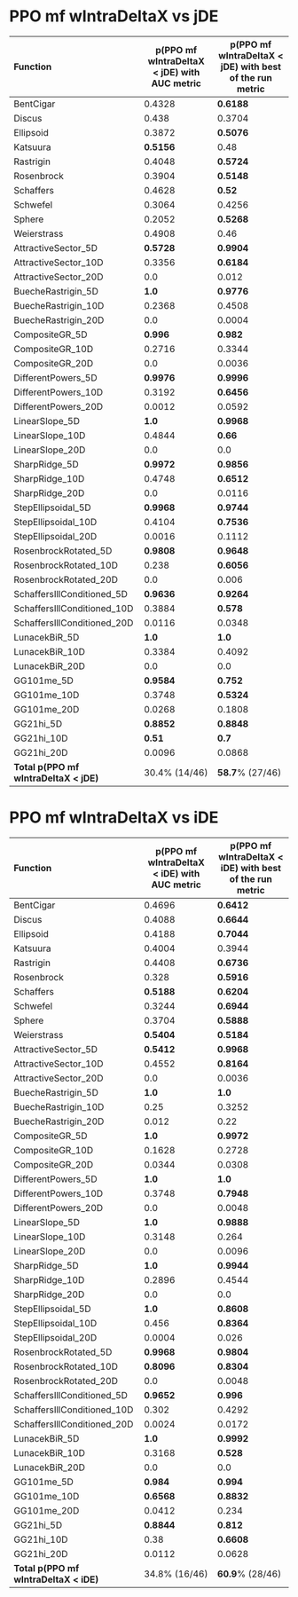 # PPO mf wIntraDeltaX vs jDE

| Function                               | p(PPO mf wIntraDeltaX < jDE) with AUC metric | p(PPO mf wIntraDeltaX < jDE) with best of the run metric |
| :------------------------------------- | -------------------------------------------- | -------------------------------------------------------- |
| BentCigar                              | 0.4328                                       | **0.6188**                                               |
| Discus                                 | 0.438                                        | 0.3704                                                   |
| Ellipsoid                              | 0.3872                                       | **0.5076**                                               |
| Katsuura                               | **0.5156**                                   | 0.48                                                     |
| Rastrigin                              | 0.4048                                       | **0.5724**                                               |
| Rosenbrock                             | 0.3904                                       | **0.5148**                                               |
| Schaffers                              | 0.4628                                       | **0.52**                                                 |
| Schwefel                               | 0.3064                                       | 0.4256                                                   |
| Sphere                                 | 0.2052                                       | **0.5268**                                               |
| Weierstrass                            | 0.4908                                       | 0.46                                                     |
| AttractiveSector_5D                    | **0.5728**                                   | **0.9904**                                               |
| AttractiveSector_10D                   | 0.3356                                       | **0.6184**                                               |
| AttractiveSector_20D                   | 0.0                                          | 0.012                                                    |
| BuecheRastrigin_5D                     | **1.0**                                      | **0.9776**                                               |
| BuecheRastrigin_10D                    | 0.2368                                       | 0.4508                                                   |
| BuecheRastrigin_20D                    | 0.0                                          | 0.0004                                                   |
| CompositeGR_5D                         | **0.996**                                    | **0.982**                                                |
| CompositeGR_10D                        | 0.2716                                       | 0.3344                                                   |
| CompositeGR_20D                        | 0.0                                          | 0.0036                                                   |
| DifferentPowers_5D                     | **0.9976**                                   | **0.9996**                                               |
| DifferentPowers_10D                    | 0.3192                                       | **0.6456**                                               |
| DifferentPowers_20D                    | 0.0012                                       | 0.0592                                                   |
| LinearSlope_5D                         | **1.0**                                      | **0.9968**                                               |
| LinearSlope_10D                        | 0.4844                                       | **0.66**                                                 |
| LinearSlope_20D                        | 0.0                                          | 0.0                                                      |
| SharpRidge_5D                          | **0.9972**                                   | **0.9856**                                               |
| SharpRidge_10D                         | 0.4748                                       | **0.6512**                                               |
| SharpRidge_20D                         | 0.0                                          | 0.0116                                                   |
| StepEllipsoidal_5D                     | **0.9968**                                   | **0.9744**                                               |
| StepEllipsoidal_10D                    | 0.4104                                       | **0.7536**                                               |
| StepEllipsoidal_20D                    | 0.0016                                       | 0.1112                                                   |
| RosenbrockRotated_5D                   | **0.9808**                                   | **0.9648**                                               |
| RosenbrockRotated_10D                  | 0.238                                        | **0.6056**                                               |
| RosenbrockRotated_20D                  | 0.0                                          | 0.006                                                    |
| SchaffersIllConditioned_5D             | **0.9636**                                   | **0.9264**                                               |
| SchaffersIllConditioned_10D            | 0.3884                                       | **0.578**                                                |
| SchaffersIllConditioned_20D            | 0.0116                                       | 0.0348                                                   |
| LunacekBiR_5D                          | **1.0**                                      | **1.0**                                                  |
| LunacekBiR_10D                         | 0.3384                                       | 0.4092                                                   |
| LunacekBiR_20D                         | 0.0                                          | 0.0                                                      |
| GG101me_5D                             | **0.9584**                                   | **0.752**                                                |
| GG101me_10D                            | 0.3748                                       | **0.5324**                                               |
| GG101me_20D                            | 0.0268                                       | 0.1808                                                   |
| GG21hi_5D                              | **0.8852**                                   | **0.8848**                                               |
| GG21hi_10D                             | **0.51**                                     | **0.7**                                                  |
| GG21hi_20D                             | 0.0096                                       | 0.0868                                                   |
| **Total p(PPO mf wIntraDeltaX < jDE)** | 30.4% (14/46)                                | **58.7**% (27/46)                                        |

# PPO mf wIntraDeltaX vs iDE

| Function    | p(PPO mf wIntraDeltaX < iDE) with AUC metric | p(PPO mf wIntraDeltaX < iDE) with best of the run metric |
| :---------- | ------------------------------ | ------------------------------- |
| BentCigar | 0.4696 | **0.6412** |
| Discus | 0.4088 | **0.6644** |
| Ellipsoid | 0.4188 | **0.7044** |
| Katsuura | 0.4004 | 0.3944 |
| Rastrigin | 0.4408 | **0.6736** |
| Rosenbrock | 0.328 | **0.5916** |
| Schaffers | **0.5188** | **0.6204** |
| Schwefel | 0.3244 | **0.6944** |
| Sphere | 0.3704 | **0.5888** |
| Weierstrass | **0.5404** | **0.5184** |
| AttractiveSector_5D | **0.5412** | **0.9968** |
| AttractiveSector_10D | 0.4552 | **0.8164** |
| AttractiveSector_20D | 0.0 | 0.0036 |
| BuecheRastrigin_5D | **1.0** | **1.0** |
| BuecheRastrigin_10D | 0.25 | 0.3252 |
| BuecheRastrigin_20D | 0.012 | 0.22 |
| CompositeGR_5D | **1.0** | **0.9972** |
| CompositeGR_10D | 0.1628 | 0.2728 |
| CompositeGR_20D | 0.0344 | 0.0308 |
| DifferentPowers_5D | **1.0** | **1.0** |
| DifferentPowers_10D | 0.3748 | **0.7948** |
| DifferentPowers_20D | 0.0 | 0.0048 |
| LinearSlope_5D | **1.0** | **0.9888** |
| LinearSlope_10D | 0.3148 | 0.264 |
| LinearSlope_20D | 0.0 | 0.0096 |
| SharpRidge_5D | **1.0** | **0.9944** |
| SharpRidge_10D | 0.2896 | 0.4544 |
| SharpRidge_20D | 0.0 | 0.0 |
| StepEllipsoidal_5D | **1.0** | **0.8608** |
| StepEllipsoidal_10D | 0.456 | **0.8364** |
| StepEllipsoidal_20D | 0.0004 | 0.026 |
| RosenbrockRotated_5D | **0.9968** | **0.9804** |
| RosenbrockRotated_10D | **0.8096** | **0.8304** |
| RosenbrockRotated_20D | 0.0 | 0.0048 |
| SchaffersIllConditioned_5D | **0.9652** | **0.996** |
| SchaffersIllConditioned_10D | 0.302 | 0.4292 |
| SchaffersIllConditioned_20D | 0.0024 | 0.0172 |
| LunacekBiR_5D | **1.0** | **0.9992** |
| LunacekBiR_10D | 0.3168 | **0.528** |
| LunacekBiR_20D | 0.0 | 0.0 |
| GG101me_5D | **0.984** | **0.994** |
| GG101me_10D | **0.6568** | **0.8832** |
| GG101me_20D | 0.0412 | 0.234 |
| GG21hi_5D | **0.8844** | **0.812** |
| GG21hi_10D | 0.38 | **0.6608** |
| GG21hi_20D | 0.0112 | 0.0628 |
| **Total p(PPO mf wIntraDeltaX < iDE)** | 34.8% (16/46) | **60.9**% (28/46) |
